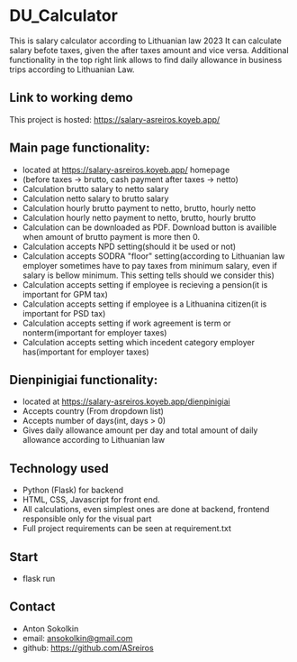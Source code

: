 # DU_Calculator
This is salary calculator according to Lithuanian law 2023
It can calculate salary befote taxes, given the after taxes amount and vice versa.
Additional functionality in the top right link allows to find daily allowance in business trips according to Lithuanian Law.

## Link to working demo
This project is hosted: https://salary-asreiros.koyeb.app/

## Main page functionality:
* located at https://salary-asreiros.koyeb.app/ homepage
* (before taxes -> brutto, cash payment after taxes -> netto)
* Calculation brutto salary to netto salary
* Calculation netto salary to brutto salary
* Calculation hourly brutto payment to netto, brutto, hourly netto
* Calculation hourly netto payment to netto, brutto, hourly brutto
* Calculation can be downloaded as PDF. Download button is availible when amount of brutto payment is more then 0.
* Calculation accepts NPD setting(should it be used or not)
* Calculation accepts SODRA "floor" setting(according to Lithuanian law employer sometimes have to pay taxes from minimum salary, even if salary is bellow minimum. This setting tells should we consider this)
* Calculation accepts setting if employee is recieving a pension(it is important for GPM tax)
* Calculation accepts setting if employee is a Lithuanina citizen(it is important for PSD tax)
* Calculation accepts setting if work agreement is term or nonterm(important for employer taxes)
* Calculation accepts setting which incedent category employer has(important for employer taxes)

## Dienpinigiai functionality:
* located at https://salary-asreiros.koyeb.app/dienpinigiai
* Accepts country (From dropdown list)
* Accepts number of days(int, days > 0)
* Gives daily allowance amount per day and  total amount of daily allowance according to Lithuanian law

## Technology used
* Python (Flask) for backend
* HTML, CSS, Javascript for front end.
* All calculations, even simplest ones are done at backend, frontend responsible only for the visual part  
* Full project requirements can be seen at requirement.txt


## Start
* flask run

## Contact
* Anton Sokolkin 
* email: ansokolkin@gmail.com
* github: https://github.com/ASreiros


